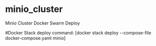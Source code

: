 # minio_cluster
Minio Cluster Docker Swarm Deploy

#Docker Stack deploy command:
[docker stack deploy --compose-file docker-compose.yaml minio]
